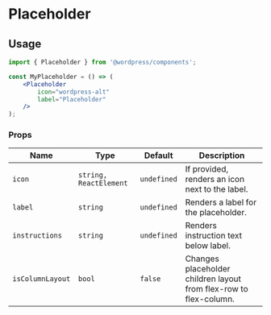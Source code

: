 # Placeholder

## Usage
```jsx
import { Placeholder } from '@wordpress/components';

const MyPlaceholder = () => (
	<Placeholder
		icon="wordpress-alt"
		label="Placeholder"
	/>
);
```

### Props

Name | Type | Default | Description
--- | --- | --- | ---
`icon` | `string, ReactElement` | `undefined` | If provided, renders an icon next to the label.
`label` | `string` | `undefined` | Renders a label for the placeholder.
`instructions` | `string` | `undefined` | Renders instruction text below label.
`isColumnLayout` | `bool` | `false` | Changes placeholder children layout from flex-row to flex-column.
